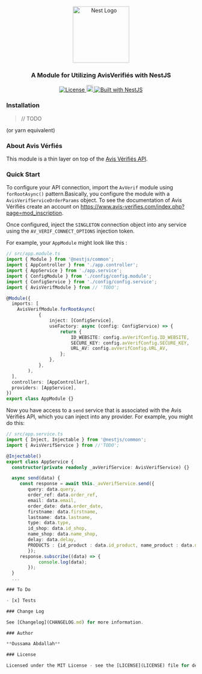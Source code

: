 <h1 align="center"></h1>

<div align="center">
  <a href="http://nestjs.com/" target="_blank">
    <img src="https://nestjs.com/img/logo_text.svg" width="150" alt="Nest Logo" />
  </a>
</div>

<h3 align="center">A Module for Utilizing AvisVerifiés with NestJS</h3>

<div align="center">
  <a href="https://nestjs.com" target="_blank">
    <img src="https://img.shields.io/badge/license-MIT-brightgreen.svg" alt="License" />
    <img src="https://badge.fury.io/js/%40nestjsplus%2Fmassive.svg" alt="npm version" height="18">    <img src="https://img.shields.io/badge/built%20with-NestJs-red.svg" alt="Built with NestJS">
  </a>
</div>

### Installation

> // TODO

(or yarn equivalent)

### About Avis Vérfiés

This module is a thin layer on top of the [Avis Vérifiés API](https://www.avis-verifies.com/index.php?page=mod_inscription/).



### Quick Start

To configure your API connection, import the `AvVerif` module using `forRootAsync()` pattern.Basically, you configure the module with a `AvisVerifServiceOrderParams` object. To see the documentation of Avis Vérifiés create an account on https://www.avis-verifies.com/index.php?page=mod_inscription.

Once configured, inject the `SINGLETON` connection object into any service using the `AV_VERIF_CONNECT_OPTIONS` injection token.

For example, your `AppModule` might look like this :

```typescript
// src/app.module.ts
import { Module } from '@nestjs/common';
import { AppController } from './app.controller';
import { AppService } from './app.service';
import { ConfigModule } from './config/config.module';
import { ConfigService } from './config/config.service';
import { AvisVerifModule } from // 'TODO';

@Module({
  imports: [
    AvisVerifModule.forRootAsync(
            {
                inject: [ConfigService],
                useFactory: async (config: ConfigService) => {
                    return {
                        ID_WEBSITE: config.avVerifConfig.ID_WEBSITE,
                        SECURE_KEY: config.avVerifConfig.SECURE_KEY,
                        URL_AV: config.avVerifConfig.URL_AV,
                    };
                },
            },
        ),
  ],
  controllers: [AppController],
  providers: [AppService],
})
export class AppModule {}
```

Now you have access to a `send` service that is associated with the Avis Vérifiés API, which you can inject into any provider. For example, you might do this:

```typescript
// src/app.service.ts
import { Inject, Injectable } from '@nestjs/common';
import { AvisVerifService } from //'TODO';

@Injectable()
export class AppService {
  constructor(private readonly _avVerifService: AvisVerifService) {}

  async send(data) {
     const response = await this._avVerifService.send({
        query: data.query,
        order_ref: data.order_ref,
        email: data.email,
        order_date: data.order_date,
        firstname: data.firstname,
        lastname: data.lastname,
        type: data.type,
        id_shop: data.id_shop,
        name_shop: data.name_shop,
        delay: data.delay,
        PRODUCTS : {id_product : data.id_product, name_product : data.name_product}
        });
     response.subscribe((data) => {
            console.log(data);
        });
  }
  ...

### To Do

- [x] Tests

### Change Log

See [Changelog](CHANGELOG.md) for more information.

### Author

**Oussama Abdallah**

### License

Licensed under the MIT License - see the [LICENSE](LICENSE) file for details.
